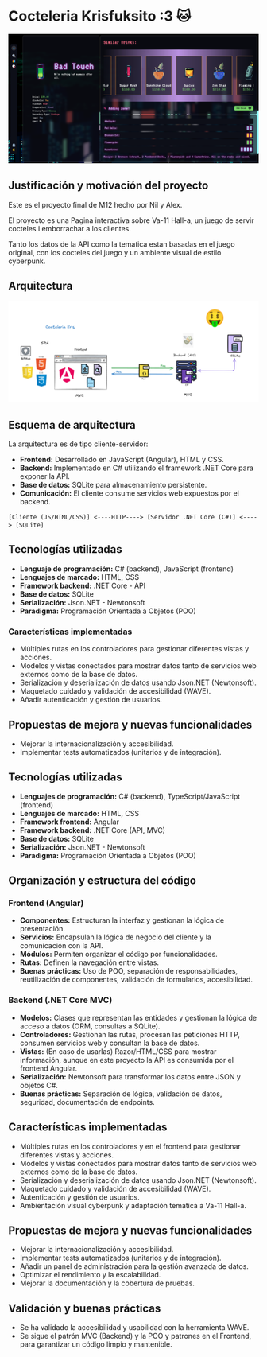 # Cocteleria Krisfuksito :3 🐱

![enter image description here](https://raw.githubusercontent.com/XanderL2/Cocktail-Making-Kris/refs/heads/main/docs/main.png)

## Justificación y motivación del proyecto

Este es el proyecto final de M12 hecho por Nil y Alex.

El proyecto es una Pagina interactiva sobre Va-11 Hall-a,
un juego de servir cocteles i emborrachar a los clientes.

Tanto los datos de la API como la tematica
estan basadas en el juego original,
con los cocteles del juego y un ambiente visual de estilo cyberpunk.

## Arquitectura
![](arquitectura.webp)

## Esquema de arquitectura

La arquitectura es de tipo cliente-servidor:
- **Frontend:** Desarrollado en JavaScript (Angular), HTML y CSS.
- **Backend:** Implementado en C# utilizando el framework .NET Core para exponer la API.
- **Base de datos:** SQLite para almacenamiento persistente.
- **Comunicación:** El cliente consume servicios web expuestos por el backend.

```
[Cliente (JS/HTML/CSS)] <----HTTP----> [Servidor .NET Core (C#)] <----> [SQLite]
```

## Tecnologías utilizadas
- **Lenguaje de programación:** C# (backend), JavaScript (frontend)
- **Lenguajes de marcado:** HTML, CSS
- **Framework backend:** .NET Core - API
- **Base de datos:** SQLite
- **Serialización:** Json.NET - Newtonsoft
- **Paradigma:** Programación Orientada a Objetos (POO)


### Características implementadas
- Múltiples rutas en los controladores para gestionar diferentes vistas y acciones.
- Modelos y vistas conectados para mostrar datos tanto de servicios web externos como de la base de datos.
- Serialización y deserialización de datos usando Json.NET (Newtonsoft).
- Maquetado cuidado y validación de accesibilidad (WAVE).
- Añadir autenticación y gestión de usuarios.

## Propuestas de mejora y nuevas funcionalidades
- Mejorar la internacionalización y accesibilidad.
- Implementar tests automatizados (unitarios y de integración).

## Tecnologías utilizadas
- **Lenguajes de programación:** C# (backend), TypeScript/JavaScript (frontend)
- **Lenguajes de marcado:** HTML, CSS
- **Framework frontend:** Angular
- **Framework backend:** .NET Core (API, MVC)
- **Base de datos:** SQLite
- **Serialización:** Json.NET - Newtonsoft
- **Paradigma:** Programación Orientada a Objetos (POO)

## Organización y estructura del código

### Frontend (Angular)
- **Componentes:** Estructuran la interfaz y gestionan la lógica de presentación.
- **Servicios:** Encapsulan la lógica de negocio del cliente y la comunicación con la API.
- **Módulos:** Permiten organizar el código por funcionalidades.
- **Rutas:** Definen la navegación entre vistas.
- **Buenas prácticas:** Uso de POO, separación de responsabilidades, reutilización de componentes, validación de formularios, accesibilidad.
  

### Backend (.NET Core MVC)
- **Modelos:** Clases que representan las entidades y gestionan la lógica de acceso a datos (ORM, consultas a SQLite).
- **Controladores:** Gestionan las rutas, procesan las peticiones HTTP, consumen servicios web y consultan la base de datos.
- **Vistas:** (En caso de usarlas) Razor/HTML/CSS para mostrar información, aunque en este proyecto la API es consumida por el frontend Angular.
- **Serialización:** Newtonsoft para transformar los datos entre JSON y objetos C#.
- **Buenas prácticas:** Separación de lógica, validación de datos, seguridad, documentación de endpoints.

## Características implementadas
- Múltiples rutas en los controladores y en el frontend para gestionar diferentes vistas y acciones.
- Modelos y vistas conectados para mostrar datos tanto de servicios web externos como de la base de datos.
- Serialización y deserialización de datos usando Json.NET (Newtonsoft).
- Maquetado cuidado y validación de accesibilidad (WAVE).
- Autenticación y gestión de usuarios.
- Ambientación visual cyberpunk y adaptación temática a Va-11 Hall-a.

## Propuestas de mejora y nuevas funcionalidades
- Mejorar la internacionalización y accesibilidad.
- Implementar tests automatizados (unitarios y de integración).
- Añadir un panel de administración para la gestión avanzada de datos.
- Optimizar el rendimiento y la escalabilidad.
- Mejorar la documentación y la cobertura de pruebas.

## Validación y buenas prácticas
- Se ha validado la accesibilidad y usabilidad con la herramienta WAVE.
- Se sigue el patrón MVC (Backend) y la POO y patrones en el Frontend, para garantizar un código limpio y mantenible.



